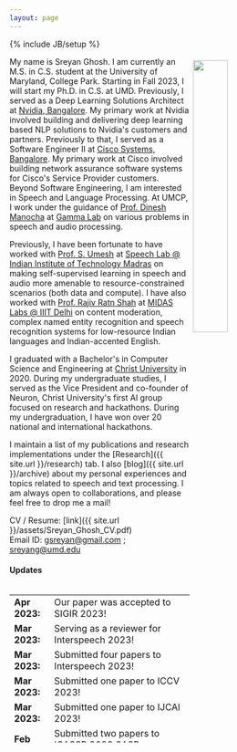 ```yaml
---
layout: page
---
```

{% include JB/setup %}

<img style="float: right; width: 35%; padding: 6px;" src=" {{ site.url }}assets/Sreyan_Pic.jpeg">

My name is Sreyan Ghosh. I am currently an M.S. in C.S. student at the University of Maryland, College Park. Starting in Fall 2023, I will start my Ph.D. in C.S. at UMD. Previously, I served as a Deep Learning Solutions Architect at [Nvidia, Bangalore](https://www.nvidia.com/en-in/). My primary work at Nvidia involved building and delivering deep learning based NLP solutions to Nvidia's customers and partners. Previously to that, I served as a Software Engineer II at [Cisco Systems, Bangalore](http://cisco.com). My primary work at Cisco involved building network assurance software systems for Cisco's Service Provider customers. Beyond Software Engineering, I am interested in Speech and Language Processing. At UMCP, I work under the guidance of [Prof. Dinesh Manocha](https://scholar.google.com/citations?user=X08l_4IAAAAJ&hl=en) at [Gamma Lab](https://gamma.umd.edu/) on various problems in speech and audio processing.

Previously, I have been fortunate to have worked with [Prof. S. Umesh](http://www.ee.iitm.ac.in/~umeshs/) at [Speech Lab @ Indian Institute of Technology Madras](https://www.iitm.ac.in/speech/lab/) on making self-supervised learning in speech and audio more amenable to resource-constrained scenarios (both data and compute). I have also worked with [Prof. Rajiv Ratn Shah](https://www.iiitd.ac.in/rajivratn) at [MIDAS Labs @ IIIT Delhi](http://midas.iiitd.edu.in/) on content moderation, complex named entity recognition and speech recognition systems for low-resource Indian languages and Indian-accented English.

I graduated with a Bachelor's in Computer Science and Engineering at [Christ University](https://christuniversity.in/) in 2020. During my undergraduate studies, I served as the Vice President and co-founder of Neuron, Christ University's first AI group focused on research and hackathons. During my undergraduation, I have won over 20 national and international hackathons.

I maintain a list of my publications and research implementations under the [Research]({{ site.url }}/research) tab. I also [blog]({{ site.url }}/archive) about my personal experiences and topics related to speech and text processing. I am always open to collaborations, and please feel free to drop me a mail!

CV / Resume: [link]({{ site.url }}/assets/Sreyan_Ghosh_CV.pdf)  
Email ID: [gsreyan@gmail.com](mailto:gsreyan@gmail.com) ; [sreyang@umd.edu](mailto:sreyang@umd.edu)  

<!-- #### I am always open to collaborations! Please fill out [this](https://docs.google.com/forms/d/1kQRJekonn8YglxIPH9OPcJCuI7NQK-E1wAywNAsSMoM/) form here and I would reach out if I have a project aligned with your interests. Thank You! -->

#### Updates

<div style="height:275px;overflow:auto;">
<table>
<col width="100px">
<col width="630px">
  <tr><td><b>Apr 2023:</b></td><td>Our paper was accepted to SIGIR 2023!</td></tr>
  <tr><td><b>Mar 2023:</b></td><td>Serving as a reviewer for Interspeech 2023!</td></tr>
  <tr><td><b>Mar 2023:</b></td><td>Submitted four papers to Interspeech 2023!</td></tr>
  <tr><td><b>Mar 2023:</b></td><td>Submitted one paper to ICCV 2023!</td></tr>
  <tr><td><b>Mar 2023:</b></td><td>Submitted one paper to IJCAI 2023!</td></tr>
  <tr><td><b>Feb 2023:</b></td><td>Submitted two papers to ICASSP 2023 SASB Workshop 2023!</td></tr>
  <tr><td><b>Feb 2023:</b></td><td>Submitted one paper to SIGIR 2023!</td></tr>
  <tr><td><b>Feb 2023:</b></td><td>I got admitted to the C.S. Ph.D. program at UMD! I will be starting in the Fall of 2023!.</td></tr>
  <tr><td><b>Feb 2023:</b></td><td>3 papers accepted to ICASSP 2023! Pre-prints under the research section.</td></tr>
  <tr><td><b>Feb 2023:</b></td><td>Serving as a reviewer for ACL 2023!</td></tr>
  <tr><td><b>Jan 2023:</b></td><td>Submitted one paper to ACL 2023!</td></tr>
  <tr><td><b>Jan 2023:</b></td><td>Our team <em>Shravan</em> won the <em>Best Demo Implementation award</em> at the 2022 IEEE-SLT Code Hackathon! Links to slides and recording of the presentation to be posted soon under the Others tab.</td></tr>
  <tr><td><b>Jan 2023:</b></td><td>Served as a reviewer for AAAI 2023 Muffin Workshop.</td></tr>
  <tr><td><b>Dec 2022:</b></td><td>Served as a reviewer for ICASSP 2023.</td></tr>
  <tr><td><b>Nov 2022:</b></td><td>Served as a reviewer for AAAI 2023.</td></tr>
  <tr><td><b>Oct 2022:</b></td><td>4 papers submitted to IEEE ICASSP 2023! Pre-print and codes to be made available soon!</td></tr>
  <tr><td><b>Sept 2022:</b></td><td>2 papers accepted to IEEE SLT 2022! Pre-print and code now available!</td></tr>
  <tr><td><b>Aug 2022:</b></td><td>Paper on low-resource audio representation learning accepted to IEEE JSTSP Special Issue! More details under the research section!</td></tr>
  <tr><td><b>Aug 2022:</b></td><td>Moved to the beautiful city of College Park and started school at the University of Maryland!</td></tr>
  <tr><td><b>July 2022:</b></td><td>Started contributing to GSoC 2022 for the Keras Organization. More details about my project can be found in the Projects section!</td></tr>
  <tr><td><b>July 2022:</b></td><td>2 papers accepted to Interspeech 2022! Pre-print and codes now available now!</td></tr>  
  <tr><td><b>Dec 2021:</b></td><td>Paper on Low-Resource Audio Representation Learning accepted to AAAI 2022 SAS Workshop! Pre-print now available under research section!</td></tr>